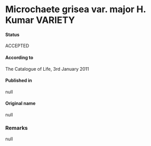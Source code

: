 # Microchaete grisea var. major H. Kumar VARIETY

#### Status
ACCEPTED

#### According to
The Catalogue of Life, 3rd January 2011

#### Published in
null

#### Original name
null

### Remarks
null